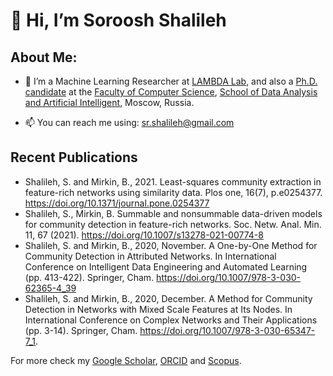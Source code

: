 # 👋 Hi, I’m Soroosh Shalileh 


## About Me:
  - 🌱 I’m a Machine Learning Researcher at [LAMBDA Lab](https://cs.hse.ru/en/lambda/), and also a [Ph.D. candidate](https://www.hse.ru/en/org/persons/316426865) at the [Faculty of Computer Science](https://cs.hse.ru/en/), [School of Data Analysis and Artificial Intelligent](https://cs.hse.ru/en/ai/), Moscow, Russia.


- 📫 You can reach me using: sr.shalileh@gmail.com 

## Recent Publications

- Shalileh, S. and Mirkin, B., 2021. Least-squares community extraction in feature-rich networks using similarity data. Plos one, 16(7), p.e0254377. https://doi.org/10.1371/journal.pone.0254377
- Shalileh, S., Mirkin, B. Summable and nonsummable data-driven models for community detection in feature-rich networks. Soc. Netw. Anal. Min. 11, 67 (2021). https://doi.org/10.1007/s13278-021-00774-8
- Shalileh, S. and Mirkin, B., 2020, November. A One-by-One Method for Community Detection in Attributed Networks. In International Conference on Intelligent Data Engineering and Automated Learning (pp. 413-422). Springer, Cham. https://doi.org/10.1007/978-3-030-62365-4_39 
- Shalileh, S. and Mirkin, B., 2020, December. A Method for Community Detection in Networks with Mixed Scale Features at Its Nodes. In International Conference on Complex Networks and Their Applications (pp. 3-14). Springer, Cham. https://doi.org/10.1007/978-3-030-65347-7_1.


For more check my [Google Scholar](), [ORCID](https://orcid.org/0000-0001-6226-4990) and [Scopus](https://www.scopus.com/authid/detail.uri?partnerID=HzOxMe3b&authorId=57202057084&origin=inward).

<!---
Sorooshi/Sorooshi is a ✨ special ✨ repository because its `README.md` (this file) appears on your GitHub profile.
You can click the Preview link to take a look at your changes.
--->
